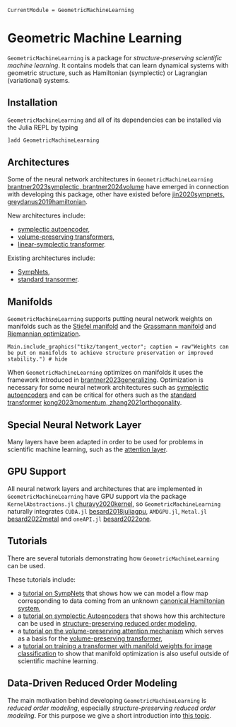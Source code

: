 ```@meta
CurrentModule = GeometricMachineLearning
```

# Geometric Machine Learning

`GeometricMachineLearning` is a package for *structure-preserving scientific machine learning*. It contains models that can learn dynamical systems with geometric structure, such as Hamiltonian (symplectic) or Lagrangian (variational) systems.

## Installation

`GeometricMachineLearning` and all of its dependencies can be installed via the Julia REPL by typing 
```julia
]add GeometricMachineLearning
```

## Architectures

Some of the neural network architectures in `GeometricMachineLearning` [brantner2023symplectic, brantner2024volume](@cite) have emerged in connection with developing this package, other have existed before [jin2020sympnets, greydanus2019hamiltonian](@cite).

New architectures include:
- [symplectic autoencoder](@ref "The Symplectic Autoencoder"),
- [volume-preserving transformers](@ref "Volume-Preserving Transformer"), 
- [linear-symplectic transformer](@ref "Linear Symplectic Transformer"). 

Existing architectures include:
- [SympNets](@ref "SympNet Architecture"),
- [standard transormer](@ref "Standard Transformer").

## Manifolds

`GeometricMachineLearning` supports putting neural network weights on manifolds such as the [Stiefel manifold](@ref "The Stiefel Manifold") and the [Grassmann manifold](@ref "The Grassmann Manifold") and [Riemannian optimization](@ref "Riemannian Manifolds").

```@example
Main.include_graphics("tikz/tangent_vector"; caption = raw"Weights can be put on manifolds to achieve structure preservation or improved stability.") # hide
```

When `GeometricMachineLearning` optimizes on manifolds it uses the framework introduced in [brantner2023generalizing](@cite). Optimization is necessary for some neural network architectures such as [symplectic autoencoders](@ref "The Symplectic Autoencoder") and can be critical for others such as the [standard transformer](@ref "MNIST Tutorial") [kong2023momentum, zhang2021orthogonality](@cite).



## Special Neural Network Layer

Many layers have been adapted in order to be used for problems in scientific machine learning, such as the [attention layer](@ref "The Attention Layer").

## GPU Support

All neural network layers and architectures that are implemented in `GeometricMachineLearning` have GPU support via the package `KernelAbstractions.jl` [churavy2020kernel](@cite), so `GeometricMachineLearning` naturally integrates `CUDA.jl` [besard2018juliagpu](@cite), `AMDGPU.jl`, `Metal.jl` [besard2022metal](@cite) and `oneAPI.jl` [besard2022one](@cite).

## Tutorials 

There are several tutorials demonstrating how `GeometricMachineLearning` can be used.

These tutorials include:
- a [tutorial on SympNets](@ref "SympNets with `GeometricMachineLearning`") that shows how we can model a flow map corresponding to data coming from an unknown [canonical Hamiltonian system](@ref "Symplectic Systems"),
- a [tutorial on symplectic Autoencoders](@ref "Symplectic Autoencoders and the Toda Lattice") that shows how this architecture can be used in [structure-preserving reduced order modeling](@ref "Hamiltonian Model Order Reduction"),
- a [tutorial on the volume-preserving attention mechanism](@ref "Comparing Different `VolumePreservingAttention` Mechanisms") which serves as a basis for the [volume-preserving transformer](@ref "Volume-Preserving Transformer"),
- a [tutorial on training a transformer with manifold weights for image classification](@ref "MNIST Tutorial") to show that manifold optimization is also useful outside of scientific machine learning.

## Data-Driven Reduced Order Modeling

The main motivation behind developing `GeometricMachineLearning` is *reduced order modeling*, especially *structure-preserving reduced order modeling*. For this purpose we give a short introduction into [this topic](@ref "Reduced Order Modeling").
